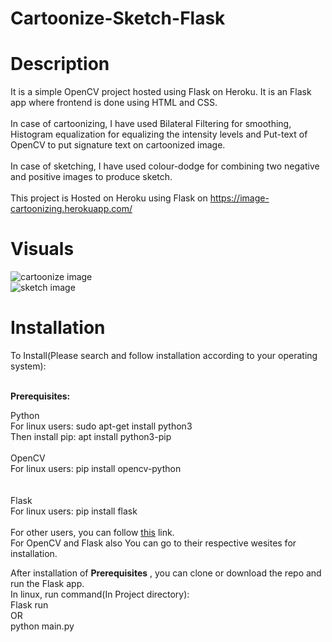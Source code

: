 # Cartoonize-Sketch-Flask

# Description

It is a simple OpenCV project hosted using Flask on Heroku. It is an Flask app where frontend is done using HTML and CSS. <br /><br />
In case of cartoonizing, I have used Bilateral Filtering for smoothing, Histogram equalization for equalizing the intensity levels and 
Put-text of OpenCV to put signature text on cartoonized image.<br /><br />
In case of sketching, I have used colour-dodge for combining two negative and positive images to produce sketch.<br /><br />
This project is Hosted on Heroku using Flask on https://image-cartoonizing.herokuapp.com/

# Visuals
![cartoonize image](https://github.com/samirkhanal35/cartoonize-sketch-flask/blob/master/cartoonize1.png)<br />
![sketch image](https://github.com/samirkhanal35/cartoonize-sketch-flask/blob/master/sketch.png)

# Installation

To Install(Please search and follow installation according to your operating system):<br /><br />

<b>Prerequisites:</b><br />

Python<br />
For linux users: sudo apt-get install python3<br />
Then install pip: apt install python3-pip<br /><br />
OpenCV<br />
For linux users: pip install opencv-python<br /><br /><br />
Flask<br />
For linux users: pip install flask<br /><br />
For other users, you can follow <a href="https://www.python.org/downloads/">this</a> link.<br />
For OpenCV and Flask also You can go to their respective wesites for installation.<br />

After installation of <b>Prerequisites</b> , you can clone or download the repo and run the Flask app.<br />
In linux, run command(In Project directory): <br />
Flask run<br />
OR<br />
python main.py<br />




